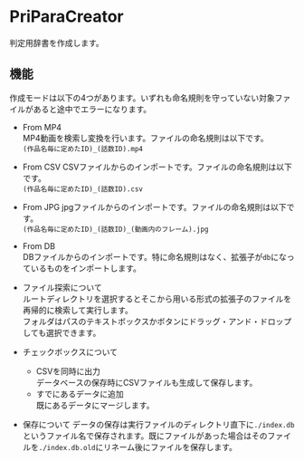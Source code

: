 # PriParaCreator
判定用辞書を作成します。  

## 機能
作成モードは以下の4つがあります。いずれも命名規則を守っていない対象ファイルがあると途中でエラーになります。
- From MP4  
MP4動画を検索し変換を行います。ファイルの命名規則は以下です。  
`(作品名毎に定めたID)_(話数ID).mp4`  
- From CSV
CSVファイルからのインポートです。ファイルの命名規則は以下です。  
`(作品名毎に定めたID)_(話数ID).csv`
- From JPG
jpgファイルからのインポートです。ファイルの命名規則は以下です。  
`(作品名毎に定めたID)_(話数ID)_(動画内のフレーム).jpg`
- From DB  
DBファイルからのインポートです。特に命名規則はなく、拡張子が`db`になっているものをインポートします。

- ファイル探索について  
ルートディレクトリを選択するとそこから用いる形式の拡張子のファイルを再帰的に検索して実行します。  
フォルダはパスのテキストボックスかボタンにドラッグ・アンド・ドロップしても選択できます。  

- チェックボックスについて  
  - CSVを同時に出力  
  データベースの保存時にCSVファイルも生成して保存します。
  - すでにあるデータに追加  
  既にあるデータにマージします。

- 保存について
データの保存は実行ファイルのディレクトリ直下に`./index.db`というファイル名で保存されます。既にファイルがあった場合はそのファイルを`./index.db.old`にリネーム後にファイルを保存します。
